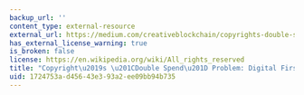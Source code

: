 ```yaml
---
backup_url: ''
content_type: external-resource
external_url: https://medium.com/creativeblockchain/copyrights-double-spend-problem-digital-first-sales-f18c586612b9#.pod85fuzu
has_external_license_warning: true
is_broken: false
license: https://en.wikipedia.org/wiki/All_rights_reserved
title: "Copyright\u2019s \u201CDouble Spend\u201D Problem: Digital First Sales"
uid: 1724753a-d456-43e3-93a2-ee09bb94b735
---
```

